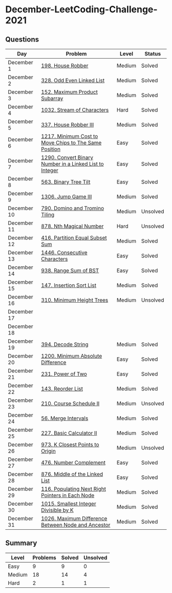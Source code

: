 # December-LeetCoding-Challenge-2021

## Questions
| Day | Problem | Level | Status |
| --- | --- | --- | --- |
| December 1 | [198. House Robber](https://leetcode.com/problems/house-robber/) | Medium | Solved |
| December 2 | [328. Odd Even Linked List](https://leetcode.com/problems/odd-even-linked-list/) | Medium | Solved |
| December 3 | [152. Maximum Product Subarray](https://leetcode.com/problems/maximum-product-subarray/) | Medium | Solved |
| December 4 | [1032. Stream of Characters](https://leetcode.com/problems/stream-of-characters/) | Hard | Solved |
| December 5 | [337. House Robber III](https://leetcode.com/problems/house-robber-iii/) | Medium | Solved |
| December 6 | [1217. Minimum Cost to Move Chips to The Same Position](https://leetcode.com/problems/minimum-cost-to-move-chips-to-the-same-position/) | Easy | Solved |
| December 7 | [1290. Convert Binary Number in a Linked List to Integer](https://leetcode.com/problems/convert-binary-number-in-a-linked-list-to-integer/) | Easy | Solved |
| December 8 | [563. Binary Tree Tilt](https://leetcode.com/problems/binary-tree-tilt/) | Easy | Solved |
| December 9 | [1306. Jump Game III](https://leetcode.com/problems/jump-game-iii/) | Medium | Solved |
| December 10 | [790. Domino and Tromino Tiling](https://leetcode.com/problems/domino-and-tromino-tiling/) | Medium | Unsolved |
| December 11 | [878. Nth Magical Number](https://leetcode.com/problems/nth-magical-number/) | Hard | Unsolved |
| December 12 | [416. Partition Equal Subset Sum](https://leetcode.com/problems/partition-equal-subset-sum/) | Medium | Solved |
| December 13 | [1446. Consecutive Characters](https://leetcode.com/problems/consecutive-characters/) | Easy | Solved |
| December 14 | [938. Range Sum of BST](https://leetcode.com/problems/range-sum-of-bst/) | Easy | Solved |
| December 15 | [147. Insertion Sort List](https://leetcode.com/problems/insertion-sort-list/) | Medium | Solved |
| December 16 | [310. Minimum Height Trees](https://leetcode.com/problems/minimum-height-trees/) | Medium | Unsolved |
| December 17 | []() |  |  |
| December 18 | []() |  |  |
| December 19 | [394. Decode String](https://leetcode.com/problems/decode-string/) | Medium | Solved |
| December 20 | [1200. Minimum Absolute Difference](https://leetcode.com/problems/minimum-absolute-difference/) | Easy | Solved |
| December 21 | [231. Power of Two](https://leetcode.com/problems/power-of-two/) | Easy | Solved |
| December 22 | [143. Reorder List](https://leetcode.com/problems/reorder-list/) | Medium | Solved |
| December 23 | [210. Course Schedule II](https://leetcode.com/problems/course-schedule-ii/) | Medium | Unsolved |
| December 24 | [56. Merge Intervals](https://leetcode.com/problems/merge-intervals/) | Medium | Solved |
| December 25 | [227. Basic Calculator II](https://leetcode.com/problems/basic-calculator-ii/) | Medium | Solved |
| December 26 | [973. K Closest Points to Origin](https://leetcode.com/problems/k-closest-points-to-origin/) | Medium | Unsolved |
| December 27 | [476. Number Complement](https://leetcode.com/problems/number-complement/) | Easy | Solved |
| December 28 | [876. Middle of the Linked List](https://leetcode.com/problems/middle-of-the-linked-list/) | Easy | Solved |
| December 29 | [116. Populating Next Right Pointers in Each Node](https://leetcode.com/problems/populating-next-right-pointers-in-each-node/) | Medium | Solved |
| December 30 | [1015. Smallest Integer Divisible by K](https://leetcode.com/problems/smallest-integer-divisible-by-k/) | Medium | Solved |
| December 31 | [1026. Maximum Difference Between Node and Ancestor](https://leetcode.com/problems/maximum-difference-between-node-and-ancestor/) | Medium | Solved |

## Summary
| Level  | Problems | Solved | Unsolved |
| ---    | --- | --- | --- |
| Easy   | 9 | 9 | 0 |
| Medium | 18 | 14 | 4 |
| Hard   | 2 | 1 | 1 |
